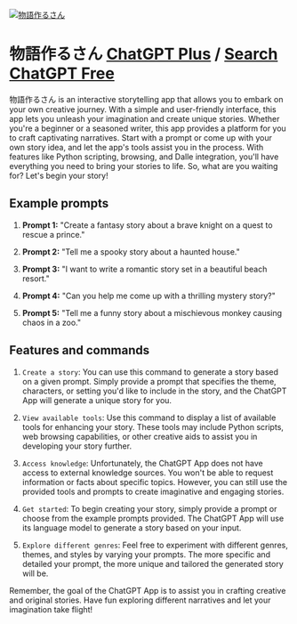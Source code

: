 
[![物語作るさん](https://files.oaiusercontent.com/file-gVhhsFg7M1y5N6H0oUZ5G0K1?se=2123-10-18T07%3A23%3A49Z&sp=r&sv=2021-08-06&sr=b&rscc=max-age%3D31536000%2C%20immutable&rscd=attachment%3B%20filename%3DDALL%25C2%25B7E%25202023-11-11%252016.22.35%2520-%2520A%2520beautiful%2520anime-style%2520girl%252C%2520wearing%2520a%2520traditional%2520kimono%2520and%2520adorned%2520with%2520a%2520kanzashi%2520hair%2520ornament%252C%2520is%2520deeply%2520engaged%2520in%2520writing.%2520The%2520scene%2520captures.png&sig=KkSp0BTmUaA0HGDV0xv7Uzgv1VrFDl5jGw/GPPPcU28%3D)](https://chat.openai.com/g/g-hD1NFRBpp-wu-yu-zuo-rusan)

# 物語作るさん [ChatGPT Plus](https://chat.openai.com/g/g-hD1NFRBpp-wu-yu-zuo-rusan) / [Search ChatGPT Free](https://gptcall.net/index.html#/?search=%E7%89%A9%E8%AA%9E%E4%BD%9C%E3%82%8B%E3%81%95%E3%82%93)

物語作るさん is an interactive storytelling app that allows you to embark on your own creative journey. With a simple and user-friendly interface, this app lets you unleash your imagination and create unique stories. Whether you're a beginner or a seasoned writer, this app provides a platform for you to craft captivating narratives. Start with a prompt or come up with your own story idea, and let the app's tools assist you in the process. With features like Python scripting, browsing, and Dalle integration, you'll have everything you need to bring your stories to life. So, what are you waiting for? Let's begin your story!

## Example prompts

1. **Prompt 1:** "Create a fantasy story about a brave knight on a quest to rescue a prince."

2. **Prompt 2:** "Tell me a spooky story about a haunted house."

3. **Prompt 3:** "I want to write a romantic story set in a beautiful beach resort."

4. **Prompt 4:** "Can you help me come up with a thrilling mystery story?"

5. **Prompt 5:** "Tell me a funny story about a mischievous monkey causing chaos in a zoo."

## Features and commands

1. `Create a story`: You can use this command to generate a story based on a given prompt. Simply provide a prompt that specifies the theme, characters, or setting you'd like to include in the story, and the ChatGPT App will generate a unique story for you.

2. `View available tools`: Use this command to display a list of available tools for enhancing your story. These tools may include Python scripts, web browsing capabilities, or other creative aids to assist you in developing your story further.

3. `Access knowledge`: Unfortunately, the ChatGPT App does not have access to external knowledge sources. You won't be able to request information or facts about specific topics. However, you can still use the provided tools and prompts to create imaginative and engaging stories.

4. `Get started`: To begin creating your story, simply provide a prompt or choose from the example prompts provided. The ChatGPT App will use its language model to generate a story based on your input.

5. `Explore different genres`: Feel free to experiment with different genres, themes, and styles by varying your prompts. The more specific and detailed your prompt, the more unique and tailored the generated story will be.

Remember, the goal of the ChatGPT App is to assist you in crafting creative and original stories. Have fun exploring different narratives and let your imagination take flight!


